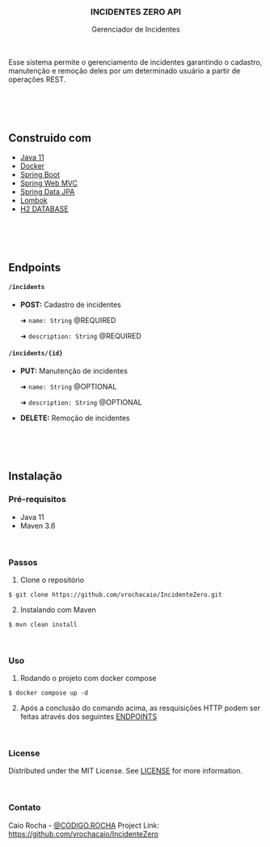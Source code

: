 </br>

### <p align=center>INCIDENTES ZERO API

<p align=center>Gerenciador de Incidentes

</br>
</br>
</br>

Esse sistema permite o gerenciamento de incidentes garantindo o cadastro, manutenção e remoção deles por um determinado
usuário a partir de operações REST.

</br>
</br>
</br>

## Construido com

* [Java 11]()
* [Docker]()
* [Spring Boot]()
* [Spring Web MVC]()
* [Spring Data JPA]()
* [Lombok]()
* [H2 DATABASE]()

</br>
</br>
</br>

## Endpoints

#### ```/incidents```

* **POST:** Cadastro de incidentes

  ➜ ```name: String``` @REQUIRED

  ➜ ```description: String``` @REQUIRED

#### ```/incidents/{id}```

* **PUT:** Manutenção de incidentes

  ➜ ```name: String``` @OPTIONAL

  ➜ ```description: String``` @OPTIONAL


* **DELETE:** Remoção de incidentes

</br>
</br>
</br>

## Instalação

### Pré-requisitos

* Java 11
* Maven 3.6

</br>

### Passos

1. Clone o repositório

```
$ git clone https://github.com/vrochacaio/IncidenteZero.git
```

2. Instalando com Maven

```
$ mvn clean install
```

</br>

### Uso

1. Rodando o projeto com docker compose
```
$ docker compose up -d
```

2. Após a conclusão do comando acima, as resquisições HTTP podem ser feitas através dos seguintes [ENDPOINTS](https://github.com/vrochacaio/IncidenteZero#endpoints)

</br>

### License
Distributed under the MIT License. See [LICENSE](https://github.com/vrochacaio/IncidenteZero/blob/main/LICENSE) for more information.

</br>

### Contato
Caio Rocha - [@CODIGO.ROCHA](https://linktr.ee/vrocha.caio)
Project Link: https://github.com/vrochacaio/IncidenteZero
